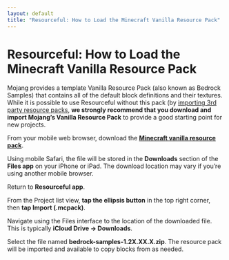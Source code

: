 ```yaml
---
layout: default
title: "Resourceful: How to Load the Minecraft Vanilla Resource Pack"
---
```


# Resourceful: How to Load the Minecraft Vanilla Resource Pack

Mojang provides a template Vanilla Resource Pack (also known as Bedrock Samples) that contains all of the default block definitions and their textures. While it is possible to use Resourceful without this pack (by [importing 3rd party resource packs](/importing-3rd-party-resource-packs), **we strongly recommend that you download and import Mojang’s Vanilla Resource Pack** to provide a good starting point for new projects.

From your mobile web browser, download the **[Minecraft vanilla resource pack](https://github.com/Mojang/bedrock-samples/archive/refs/tags/v1.20.0.1.zip)**.

Using mobile Safari, the file will be stored in the **Downloads** section of the **Files app** on your iPhone or iPad. The download location may vary if you’re using another mobile browser.

Return to **Resourceful app**.

From the Project list view, **tap the ellipsis button** in the top right corner, then **tap Import (.mcpack)**.

Navigate using the Files interface to the location of the downloaded file. This is typically **iCloud Drive -> Downloads**.

Select the file named **bedrock-samples-1.2X.XX.X.zip**. The resource pack will be imported and available to copy blocks from as needed.

